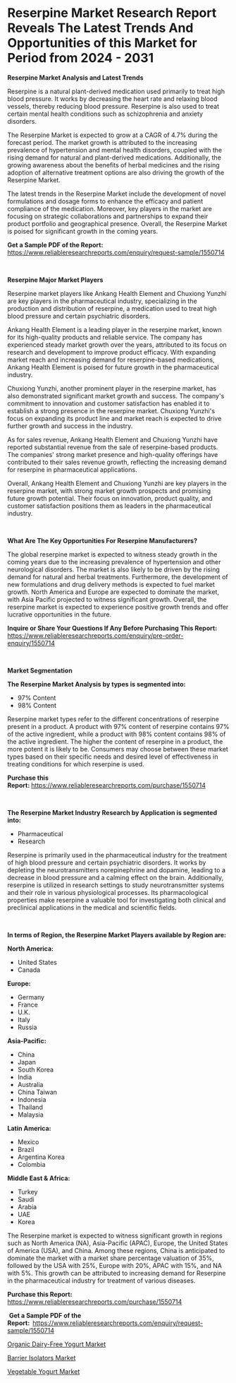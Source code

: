 <p><h1>Reserpine Market Research Report Reveals The Latest Trends And Opportunities of this Market for Period from 2024 - 2031</h1></p><p><strong>Reserpine Market Analysis and Latest Trends</strong></p>
<p><p>Reserpine is a natural plant-derived medication used primarily to treat high blood pressure. It works by decreasing the heart rate and relaxing blood vessels, thereby reducing blood pressure. Reserpine is also used to treat certain mental health conditions such as schizophrenia and anxiety disorders.</p><p>The Reserpine Market is expected to grow at a CAGR of 4.7% during the forecast period. The market growth is attributed to the increasing prevalence of hypertension and mental health disorders, coupled with the rising demand for natural and plant-derived medications. Additionally, the growing awareness about the benefits of herbal medicines and the rising adoption of alternative treatment options are also driving the growth of the Reserpine Market.</p><p>The latest trends in the Reserpine Market include the development of novel formulations and dosage forms to enhance the efficacy and patient compliance of the medication. Moreover, key players in the market are focusing on strategic collaborations and partnerships to expand their product portfolio and geographical presence. Overall, the Reserpine Market is poised for significant growth in the coming years.</p></p>
<p><strong>Get a Sample PDF of the Report:&nbsp;</strong> <a href="https://www.reliableresearchreports.com/enquiry/request-sample/1550714">https://www.reliableresearchreports.com/enquiry/request-sample/1550714</a></p>
<p>&nbsp;</p>
<p><strong>Reserpine Major Market Players</strong></p>
<p><p>Reserpine market players like Ankang Health Element and Chuxiong Yunzhi are key players in the pharmaceutical industry, specializing in the production and distribution of reserpine, a medication used to treat high blood pressure and certain psychiatric disorders.</p><p>Ankang Health Element is a leading player in the reserpine market, known for its high-quality products and reliable service. The company has experienced steady market growth over the years, attributed to its focus on research and development to improve product efficacy. With expanding market reach and increasing demand for reserpine-based medications, Ankang Health Element is poised for future growth in the pharmaceutical industry.</p><p>Chuxiong Yunzhi, another prominent player in the reserpine market, has also demonstrated significant market growth and success. The company's commitment to innovation and customer satisfaction has enabled it to establish a strong presence in the reserpine market. Chuxiong Yunzhi's focus on expanding its product line and market reach is expected to drive further growth and success in the industry.</p><p>As for sales revenue, Ankang Health Element and Chuxiong Yunzhi have reported substantial revenue from the sale of reserpine-based products. The companies' strong market presence and high-quality offerings have contributed to their sales revenue growth, reflecting the increasing demand for reserpine in pharmaceutical applications.</p><p>Overall, Ankang Health Element and Chuxiong Yunzhi are key players in the reserpine market, with strong market growth prospects and promising future growth potential. Their focus on innovation, product quality, and customer satisfaction positions them as leaders in the pharmaceutical industry.</p></p>
<p>&nbsp;</p>
<p><strong>What Are The Key Opportunities For Reserpine Manufacturers?</strong></p>
<p><p>The global reserpine market is expected to witness steady growth in the coming years due to the increasing prevalence of hypertension and other neurological disorders. The market is also likely to be driven by the rising demand for natural and herbal treatments. Furthermore, the development of new formulations and drug delivery methods is expected to fuel market growth. North America and Europe are expected to dominate the market, with Asia Pacific projected to witness significant growth. Overall, the reserpine market is expected to experience positive growth trends and offer lucrative opportunities in the future.</p></p>
<p><strong>Inquire or Share Your Questions If Any Before Purchasing This Report:</strong> <a href="https://www.reliableresearchreports.com/enquiry/pre-order-enquiry/1550714">https://www.reliableresearchreports.com/enquiry/pre-order-enquiry/1550714</a></p>
<p>&nbsp;</p>
<p><strong>Market Segmentation</strong></p>
<p><strong>The Reserpine Market Analysis by types is segmented into:</strong></p>
<p><ul><li>97% Content</li><li>98% Content</li></ul></p>
<p><p>Reserpine market types refer to the different concentrations of reserpine present in a product. A product with 97% content of reserpine contains 97% of the active ingredient, while a product with 98% content contains 98% of the active ingredient. The higher the content of reserpine in a product, the more potent it is likely to be. Consumers may choose between these market types based on their specific needs and desired level of effectiveness in treating conditions for which reserpine is used.</p></p>
<p><strong>Purchase this Report:&nbsp;</strong><a href="https://www.reliableresearchreports.com/purchase/1550714">https://www.reliableresearchreports.com/purchase/1550714</a></p>
<p>&nbsp;</p>
<p><strong>The Reserpine Market Industry Research by Application is segmented into:</strong></p>
<p><ul><li>Pharmaceutical</li><li>Research</li></ul></p>
<p><p>Reserpine is primarily used in the pharmaceutical industry for the treatment of high blood pressure and certain psychiatric disorders. It works by depleting the neurotransmitters norepinephrine and dopamine, leading to a decrease in blood pressure and a calming effect on the brain. Additionally, reserpine is utilized in research settings to study neurotransmitter systems and their role in various physiological processes. Its pharmacological properties make reserpine a valuable tool for investigating both clinical and preclinical applications in the medical and scientific fields.</p></p>
<p>&nbsp;</p>
<p><strong>In terms of Region, the Reserpine Market Players available by Region are:</strong></p>
<p>
    <p> <strong> North America: </strong>
        <ul>
            <li>United States</li>
            <li>Canada</li>
        </ul>
        </p> 
    <p> <strong> Europe: </strong>
        <ul>
            <li>Germany</li>
            <li>France</li>
            <li>U.K.</li>
            <li>Italy</li>
            <li>Russia</li>
        </ul>
        </p> 
    <p> <strong> Asia-Pacific: </strong>
        <ul>
            <li>China</li>
            <li>Japan</li>
            <li>South Korea</li>
            <li>India</li>
            <li>Australia</li>
            <li>China Taiwan</li>
            <li>Indonesia</li>
            <li>Thailand</li>
            <li>Malaysia</li>
        </ul>
        </p> 
    <p> <strong> Latin America: </strong>
        <ul>
            <li>Mexico</li>
            <li>Brazil</li>
            <li>Argentina Korea</li>
            <li>Colombia</li>
        </ul>
        </p> 
    <p> <strong> Middle East & Africa: </strong>
        <ul>
            <li>Turkey</li>
            <li>Saudi</li>
            <li>Arabia</li>
            <li>UAE</li>
            <li>Korea</li>
        </ul>
    </p>
    </p>
<p><p>The Reserpine market is expected to witness significant growth in regions such as North America (NA), Asia-Pacific (APAC), Europe, the United States of America (USA), and China. Among these regions, China is anticipated to dominate the market with a market share percentage valuation of 35%, followed by the USA with 25%, Europe with 20%, APAC with 15%, and NA with 5%. This growth can be attributed to increasing demand for Reserpine in the pharmaceutical industry for treatment of various diseases.</p></p>
<p><strong>Purchase this Report: </strong><a href="https://www.reliableresearchreports.com/purchase/1550714">https://www.reliableresearchreports.com/purchase/1550714</a></p>
<p>&nbsp;<strong>Get a Sample PDF of the Report:&nbsp;&nbsp;</strong><a href="https://www.reliableresearchreports.com/enquiry/request-sample/1550714">https://www.reliableresearchreports.com/enquiry/request-sample/1550714</a></p>
<p><strong></strong></p>
<p><p><a href="https://view.publitas.com/reportprime-1/organic-dairy-free-yogurt-market-size-evaluating-its-market-trends-growth-and-projections-2023-2030/">Organic Dairy-Free Yogurt Market</a></p><p><a href="https://view.publitas.com/reportprime-1/barrier-isolators-market-centers-on-aspects-such-as-market-growth-market-share-market-opportunity-and-projected-forecasts-spanning-from-2023-to-2030/">Barrier Isolators Market</a></p><p><a href="https://view.publitas.com/reportprime-1/vegetable-yogurt-market-size-focuses-on-market-dynamics-in-depth-analysis-and-future-projections-of-its-market-forecasted-for-period-from-2023-to-2030/">Vegetable Yogurt Market</a></p></p>